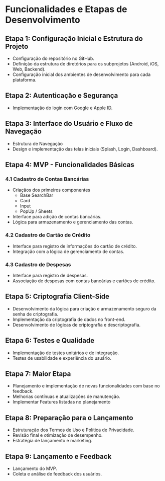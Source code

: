 # Funcionalidades e Etapas de Desenvolvimento

## Etapa 1: Configuração Inicial e Estrutura do Projeto
- Configuração do repositório no GitHub.
- Definição da estrutura de diretórios para os subprojetos (Android, iOS, Web, Backend).
- Configuração inicial dos ambientes de desenvolvimento para cada plataforma.

## Etapa 2: Autenticação e Segurança
- Implementação do login com Google e Apple ID.

## Etapa 3: Interface do Usuário e Fluxo de Navegação
- Estrutura de Navegação
- Design e implementação das telas iniciais (Splash, Login, Dashboard).

## Etapa 4: MVP - Funcionalidades Básicas
### 4.1 Cadastro de Contas Bancárias
- Criaçãos dos primeiros componentes
    - Base SearchBar
    - Card
    - Input
    - PopUp / Sheets
- Interface para adição de contas bancárias.
- Lógica para armazenamento e gerenciamento das contas.

### 4.2 Cadastro de Cartão de Crédito
- Interface para registro de informações do cartão de crédito.
- Integração com a lógica de gerenciamento de contas.

### 4.3 Cadastro de Despesas
- Interface para registro de despesas.
- Associação de despesas com contas bancárias e cartões de crédito.

## Etapa 5: Criptografia Client-Side
- Desenvolvimento da lógica para criação e armazenamento seguro da senha de criptografia.
- Implementação da criptografia de dados no front-end.
- Desenvolvimento de lógicas de criptografia e descriptografia.

## Etapa 6: Testes e Qualidade
- Implementação de testes unitários e de integração.
- Testes de usabilidade e experiência do usuário.

## Etapa 7: Maior Etapa
- Planejamento e implementação de novas funcionalidades com base no feedback.
- Melhorias contínuas e atualizações de manutenção.
- Implementar Features listadas no planejamento

## Etapa 8: Preparação para o Lançamento
- Estruturação dos Termos de Uso e Política de Privacidade.
- Revisão final e otimização de desempenho.
- Estratégia de lançamento e marketing.

## Etapa 9: Lançamento e Feedback
- Lançamento do MVP.
- Coleta e análise de feedback dos usuários.